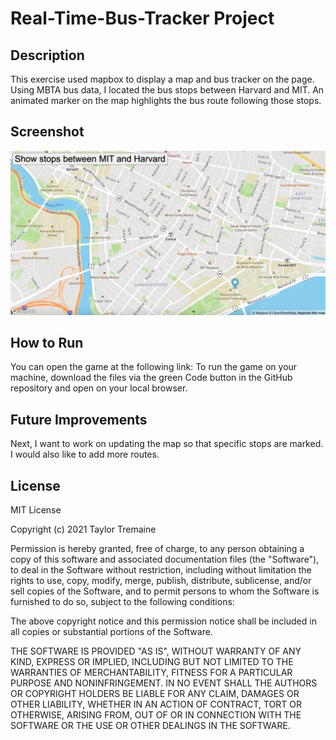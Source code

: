 # Real-Time-Bus-Tracker Project

## Description
This exercise used mapbox to display a map and bus tracker on the page. Using MBTA bus data, I located the bus stops between Harvard and MIT. An animated marker on the map highlights the bus route following those stops.

## Screenshot
<img src="busscreenshot.png">

## How to Run
You can open the game at the following link: 
To run the game on your machine, download the files via the green Code button in the GitHub repository and open on your local browser.

## Future Improvements
Next, I want to work on updating the map so that specific stops are marked. I would also like to add more routes.

## License
MIT License

Copyright (c) 2021 Taylor Tremaine

Permission is hereby granted, free of charge, to any person obtaining a copy
of this software and associated documentation files (the "Software"), to deal
in the Software without restriction, including without limitation the rights
to use, copy, modify, merge, publish, distribute, sublicense, and/or sell
copies of the Software, and to permit persons to whom the Software is
furnished to do so, subject to the following conditions:

The above copyright notice and this permission notice shall be included in all
copies or substantial portions of the Software.

THE SOFTWARE IS PROVIDED "AS IS", WITHOUT WARRANTY OF ANY KIND, EXPRESS OR
IMPLIED, INCLUDING BUT NOT LIMITED TO THE WARRANTIES OF MERCHANTABILITY,
FITNESS FOR A PARTICULAR PURPOSE AND NONINFRINGEMENT. IN NO EVENT SHALL THE
AUTHORS OR COPYRIGHT HOLDERS BE LIABLE FOR ANY CLAIM, DAMAGES OR OTHER
LIABILITY, WHETHER IN AN ACTION OF CONTRACT, TORT OR OTHERWISE, ARISING FROM,
OUT OF OR IN CONNECTION WITH THE SOFTWARE OR THE USE OR OTHER DEALINGS IN THE
SOFTWARE.
